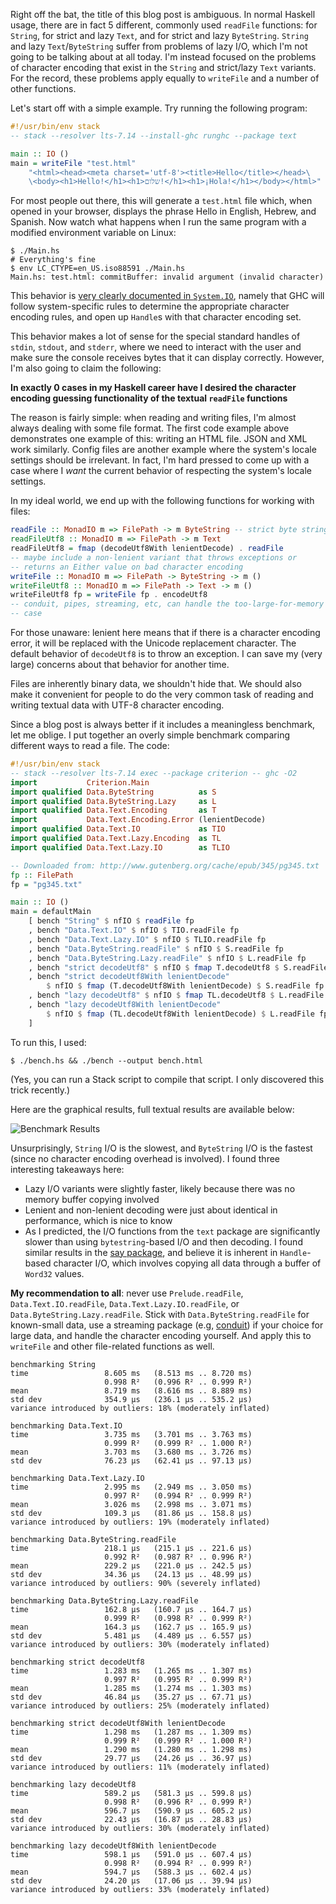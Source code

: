 Right off the bat, the title of this blog post is ambiguous. In normal
Haskell usage, there are in fact 5 different, commonly used `readFile`
functions: for `String`, for strict and lazy `Text`, and for strict
and lazy `ByteString`. `String` and lazy `Text`/`ByteString` suffer
from problems of lazy I/O, which I'm not going to be talking about at
all today. I'm instead focused on the problems of character encoding
that exist in the `String` and strict/lazy `Text` variants. For the
record, these problems apply equally to `writeFile` and a number of
other functions.

Let's start off with a simple example. Try running the following
program:

```haskell
#!/usr/bin/env stack
-- stack --resolver lts-7.14 --install-ghc runghc --package text

main :: IO ()
main = writeFile "test.html"
    "<html><head><meta charset='utf-8'><title>Hello</title></head>\
    \<body><h1>Hello!</h1><h1>שלום!</h1><h1>¡Hola!</h1></body></html>"
```

For most people out there, this will generate a `test.html` file
which, when opened in your browser, displays the phrase Hello in
English, Hebrew, and Spanish. Now watch what happens when I run the
same program with a modified environment variable on Linux:

```
$ ./Main.hs
# Everything's fine
$ env LC_CTYPE=en_US.iso88591 ./Main.hs
Main.hs: test.html: commitBuffer: invalid argument (invalid character)
```

This behavior is
[very clearly documented in `System.IO`](https://www.stackage.org/haddock/lts-7.14/base-4.9.0.0/System-IO.html#g:23),
namely that GHC will follow system-specific rules to determine the
appropriate character encoding rules, and open up `Handle`s with that
character encoding set.

This behavior makes a lot of sense for the special standard handles of
`stdin`, `stdout`, and `stderr`, where we need to interact with the
user and make sure the console receives bytes that it can display
correctly. However, I'm also going to claim the following:

__In exactly 0 cases in my Haskell career have I desired the character
encoding guessing functionality of the textual `readFile` functions__

The reason is fairly simple: when reading and writing files, I'm
almost always dealing with some file format. The first code example
above demonstrates one example of this: writing an HTML file. JSON and
XML work similarly. Config files are another example where the
system's locale settings should be irrelevant. In fact, I'm hard
pressed to come up with a case where I _want_ the current behavior of
respecting the system's locale settings.

In my ideal world, we end up with the following functions for working
with files:

```haskell
readFile :: MonadIO m => FilePath -> m ByteString -- strict byte string, no lazy I/O!
readFileUtf8 :: MonadIO m => FilePath -> m Text
readFileUtf8 = fmap (decodeUtf8With lenientDecode) . readFile
-- maybe include a non-lenient variant that throws exceptions or
-- returns an Either value on bad character encoding
writeFile :: MonadIO m => FilePath -> ByteString -> m ()
writeFileUtf8 :: MonadIO m => FilePath -> Text -> m ()
writeFileUtf8 fp = writeFile fp . encodeUtf8
-- conduit, pipes, streaming, etc, can handle the too-large-for-memory
-- case
```

For those unaware: lenient here means that if there is a character
encoding error, it will be replaced with the Unicode replacement
character. The default behavior of `decodeUtf8` is to throw an
exception. I can save my (very large) concerns about that behavior for
another time.

Files are inherently binary data, we shouldn't hide that. We should
also make it convenient for people to do the very common task of
reading and writing textual data with UTF-8 character encoding.

Since a blog post is always better if it includes a meaningless benchmark, let me oblige. I put together an overly simple benchmark comparing different ways to read a file. The code:

```haskell
#!/usr/bin/env stack
-- stack --resolver lts-7.14 exec --package criterion -- ghc -O2
import           Criterion.Main
import qualified Data.ByteString          as S
import qualified Data.ByteString.Lazy     as L
import qualified Data.Text.Encoding       as T
import           Data.Text.Encoding.Error (lenientDecode)
import qualified Data.Text.IO             as TIO
import qualified Data.Text.Lazy.Encoding  as TL
import qualified Data.Text.Lazy.IO        as TLIO

-- Downloaded from: http://www.gutenberg.org/cache/epub/345/pg345.txt
fp :: FilePath
fp = "pg345.txt"

main :: IO ()
main = defaultMain
    [ bench "String" $ nfIO $ readFile fp
    , bench "Data.Text.IO" $ nfIO $ TIO.readFile fp
    , bench "Data.Text.Lazy.IO" $ nfIO $ TLIO.readFile fp
    , bench "Data.ByteString.readFile" $ nfIO $ S.readFile fp
    , bench "Data.ByteString.Lazy.readFile" $ nfIO $ L.readFile fp
    , bench "strict decodeUtf8" $ nfIO $ fmap T.decodeUtf8 $ S.readFile fp
    , bench "strict decodeUtf8With lenientDecode"
        $ nfIO $ fmap (T.decodeUtf8With lenientDecode) $ S.readFile fp
    , bench "lazy decodeUtf8" $ nfIO $ fmap TL.decodeUtf8 $ L.readFile fp
    , bench "lazy decodeUtf8With lenientDecode"
        $ nfIO $ fmap (TL.decodeUtf8With lenientDecode) $ L.readFile fp
    ]
```

To run this, I used:

```
$ ./bench.hs && ./bench --output bench.html
```

(Yes, you can run a Stack script to compile that script. I only
discovered this trick recently.)

Here are the graphical results, full textual results are available
below:

<img src="https://i.sli.mg/qsJ2A1.png" alt="Benchmark Results" style="max-width:100%">

Unsurprisingly, `String` I/O is the slowest, and `ByteString` I/O is
the fastest (since no character encoding overhead is involved). I
found three interesting takeaways here:

* Lazy I/O variants were slightly faster, likely because there was no
  memory buffer copying involved
* Lenient and non-lenient decoding were just about identical in
  performance, which is nice to know
* As I predicted, the I/O functions from the `text` package are
  significantly slower than using `bytestring`-based I/O and then
  decoding. I found similar results in the
  [say package](https://github.com/fpco/say#readme), and believe it is
  inherent in `Handle`-based character I/O, which involves copying all
  data through a buffer of `Word32` values.

__My recommendation to all__: never use `Prelude.readFile`,
`Data.Text.IO.readFile`, `Data.Text.Lazy.IO.readFile`, or
`Data.ByteString.Lazy.readFile`. Stick with `Data.ByteString.readFile`
for known-small data, use a streaming package (e.g, [conduit](https://haskell-lang.org/library/conduit)) if your choice for large
data, and handle the character encoding yourself. And apply this to
`writeFile` and other file-related functions as well.

```
benchmarking String
time                 8.605 ms   (8.513 ms .. 8.720 ms)
                     0.998 R²   (0.996 R² .. 0.999 R²)
mean                 8.719 ms   (8.616 ms .. 8.889 ms)
std dev              354.9 μs   (236.1 μs .. 535.2 μs)
variance introduced by outliers: 18% (moderately inflated)

benchmarking Data.Text.IO
time                 3.735 ms   (3.701 ms .. 3.763 ms)
                     0.999 R²   (0.999 R² .. 1.000 R²)
mean                 3.703 ms   (3.680 ms .. 3.726 ms)
std dev              76.23 μs   (62.41 μs .. 97.13 μs)

benchmarking Data.Text.Lazy.IO
time                 2.995 ms   (2.949 ms .. 3.050 ms)
                     0.997 R²   (0.994 R² .. 0.999 R²)
mean                 3.026 ms   (2.998 ms .. 3.071 ms)
std dev              109.3 μs   (81.86 μs .. 158.8 μs)
variance introduced by outliers: 19% (moderately inflated)

benchmarking Data.ByteString.readFile
time                 218.1 μs   (215.1 μs .. 221.6 μs)
                     0.992 R²   (0.987 R² .. 0.996 R²)
mean                 229.2 μs   (221.0 μs .. 242.5 μs)
std dev              34.36 μs   (24.13 μs .. 48.99 μs)
variance introduced by outliers: 90% (severely inflated)

benchmarking Data.ByteString.Lazy.readFile
time                 162.8 μs   (160.7 μs .. 164.7 μs)
                     0.999 R²   (0.998 R² .. 0.999 R²)
mean                 164.3 μs   (162.7 μs .. 165.9 μs)
std dev              5.481 μs   (4.489 μs .. 6.557 μs)
variance introduced by outliers: 30% (moderately inflated)

benchmarking strict decodeUtf8
time                 1.283 ms   (1.265 ms .. 1.307 ms)
                     0.997 R²   (0.995 R² .. 0.999 R²)
mean                 1.285 ms   (1.274 ms .. 1.303 ms)
std dev              46.84 μs   (35.27 μs .. 67.71 μs)
variance introduced by outliers: 25% (moderately inflated)

benchmarking strict decodeUtf8With lenientDecode
time                 1.298 ms   (1.287 ms .. 1.309 ms)
                     0.999 R²   (0.999 R² .. 1.000 R²)
mean                 1.290 ms   (1.280 ms .. 1.298 ms)
std dev              29.77 μs   (24.26 μs .. 36.97 μs)
variance introduced by outliers: 11% (moderately inflated)

benchmarking lazy decodeUtf8
time                 589.2 μs   (581.3 μs .. 599.8 μs)
                     0.998 R²   (0.996 R² .. 0.999 R²)
mean                 596.7 μs   (590.9 μs .. 605.2 μs)
std dev              22.43 μs   (16.87 μs .. 28.83 μs)
variance introduced by outliers: 30% (moderately inflated)

benchmarking lazy decodeUtf8With lenientDecode
time                 598.1 μs   (591.0 μs .. 607.4 μs)
                     0.998 R²   (0.994 R² .. 0.999 R²)
mean                 594.7 μs   (588.3 μs .. 602.4 μs)
std dev              24.20 μs   (17.06 μs .. 39.94 μs)
variance introduced by outliers: 33% (moderately inflated)
```
